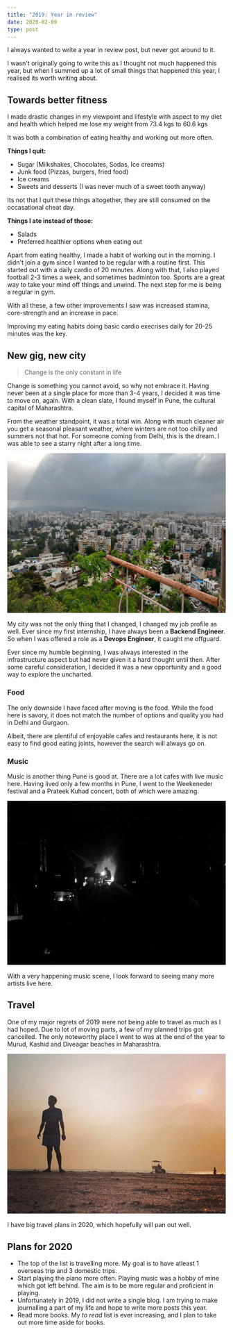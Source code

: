 ```yaml
---
title: "2019: Year in review"
date: 2020-02-09
type: post
---
```


I always wanted to write a year in review post, but never got around to it.

I wasn't originally going to write this as I thought not much happened this year, but when I summed up a lot of small things that happened this year, I realised its worth writing about.


## Towards better fitness
I made drastic changes in my viewpoint and lifestyle with aspect to my diet and health which helped me lose my weight from 73.4 kgs to 60.6 kgs

It was both a combination of eating healthy and working out more often.

**Things I quit:**
- Sugar (Milkshakes, Chocolates, Sodas, Ice creams)
- Junk food (Pizzas, burgers, fried food)
- Ice creams
- Sweets and desserts (I was never much of a sweet tooth anyway)

Its not that I quit these things altogether, they are still consumed on the occasational cheat day.

**Things I ate instead of those:**
- Salads
- Preferred healthier options when eating out

Apart from eating healthy, I made a habit of working out in the morning. I didn't join a gym since I wanted to be regular with a routine first. This started out with a daily cardio of 20 minutes.
Along with that, I also played football 2-3 times a week, and sometimes badminton too. Sports are a great way to take your mind off things and unwind.
The next step for me is being a regular in gym.

With all these, a few other improvements I saw was increased stamina, core-strength and an increase in pace. 

Improving my eating habits doing basic cardio execrises daily for 20-25 minutes was the key.


## New gig, new city

> Change is the only constant in life

Change is something you cannot avoid, so why not embrace it. Having never been at a single place for more than 3-4 years, I decided it was time to move on, again. With a clean slate, I found myself in Pune, the cultural capital of Maharashtra.

From the weather standpoint, it was a total win. Along with much cleaner air you get a seasonal pleasant weather, where winters are not too chilly and summers not that hot. For someone coming from Delhi, this is the dream. I was able to see a starry night after a long time.

![View from Baner Hill](/images/baner-hill.jpeg)

My city was not the only thing that I changed, I changed my job profile as well. Ever since my first internship, I have always been a **Backend Engineer**. So when I was offered a role as a **Devops Engineer**, it caught me offguard.

Ever since my humble beginning, I was always interested in the infrastructure aspect but had never given it a hard thought until then. After some careful consideration, I decided it was a new opportunity and a good way to explore the uncharted.

### Food
The only downside I have faced after moving is the food. While the food here is savory, it does not match the number of options and quality you had in Delhi and Gurgaon.

Albeit, there are plentiful of enjoyable cafes and restaurants here, it is not easy to find good eating joints, however the search will always go on.

### Music

Music is another thing Pune is good at. There are a lot cafes with live music here. Having lived only a few months in Pune, I went to the Weekeneder festival and a Prateek Kuhad concert, both of which were amazing. 

![Prateek Kuhad](/images/prateek-kuhad.jpg)

With a very happening music scene, I look forward to seeing many more artists live here.

## Travel

One of my major regrets of 2019 were not being able to travel as much as I had hoped. Due to lot of moving parts, a few of my planned trips got cancelled. The only noteworthy place I went to was at the end of the year to Murud, Kashid and Diveagar beaches in Maharashtra.

![Sunsets and silhouettes](/images/diveagar-beach.jpg)

I have big travel plans in 2020, which hopefully will pan out well.

## Plans for 2020

- The top of the list is travelling more. My goal is to have atleast 1 overseas trip and 3 domestic trips.
- Start playing the piano more often. Playing music was a hobby of mine which got left behind. The aim is to be more regular and proficient in playing.
- Unfortunately in 2019, I did not write a single blog. I am trying to make journalling a part of my life and hope to write more posts this year.
- Read more books. My *to read* list is ever increasing, and I plan to take out more time aside for books.
